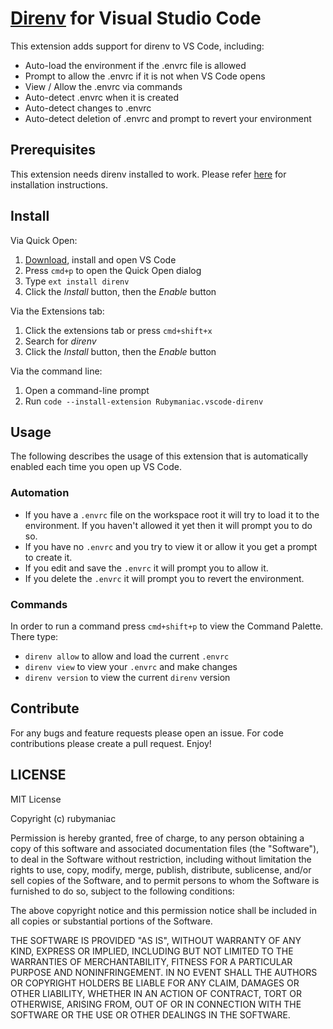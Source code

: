 # [Direnv](https://github.com/direnv/direnv) for Visual Studio Code

This extension adds support for direnv to VS Code, including:

* Auto-load the environment if the .envrc file is allowed
* Prompt to allow the .envrc if it is not when VS Code opens
* View / Allow the .envrc via commands
* Auto-detect .envrc when it is created
* Auto-detect changes to .envrc
* Auto-detect deletion of .envrc and prompt to revert your environment

## Prerequisites

This extension needs direnv installed to work. Please refer [here](https://github.com/direnv/direnv#install) for installation instructions.

## Install

Via Quick Open:

1. [Download](https://code.visualstudio.com/download), install and open VS Code 
2. Press `cmd+p` to open the Quick Open dialog
3. Type `ext install direnv`
4. Click the *Install* button, then the *Enable* button

Via the Extensions tab:

1. Click the extensions tab or press `cmd+shift+x`
2. Search for *direnv*
3. Click the *Install* button, then the *Enable* button

Via the command line:

1. Open a command-line prompt
2. Run `code --install-extension Rubymaniac.vscode-direnv`

## Usage

The following describes the usage of this extension that is automatically enabled each time you open up VS Code.

### Automation

* If you have a `.envrc` file on the workspace root it will try to load it to the environment. If you haven't allowed it yet then it will prompt you to do so.
* If you have no `.envrc` and you try to view it or allow it you get a prompt to create it.
* If you edit and save the `.envrc` it will prompt you to allow it.
* If you delete the `.envrc` it will prompt you to revert the environment.

### Commands

In order to run a command press `cmd+shift+p` to view the Command Palette. There type:

* `direnv allow` to allow and load the current `.envrc`
* `direnv view` to view your `.envrc` and make changes
* `direnv version` to view the current `direnv` version

## Contribute

For any bugs and feature requests please open an issue. For code contributions please create a pull request. Enjoy!  

## LICENSE

MIT License

Copyright (c) rubymaniac

Permission is hereby granted, free of charge, to any person obtaining a copy
of this software and associated documentation files (the "Software"), to deal
in the Software without restriction, including without limitation the rights
to use, copy, modify, merge, publish, distribute, sublicense, and/or sell
copies of the Software, and to permit persons to whom the Software is
furnished to do so, subject to the following conditions:

The above copyright notice and this permission notice shall be included in all
copies or substantial portions of the Software.

THE SOFTWARE IS PROVIDED "AS IS", WITHOUT WARRANTY OF ANY KIND, EXPRESS OR
IMPLIED, INCLUDING BUT NOT LIMITED TO THE WARRANTIES OF MERCHANTABILITY,
FITNESS FOR A PARTICULAR PURPOSE AND NONINFRINGEMENT. IN NO EVENT SHALL THE
AUTHORS OR COPYRIGHT HOLDERS BE LIABLE FOR ANY CLAIM, DAMAGES OR OTHER
LIABILITY, WHETHER IN AN ACTION OF CONTRACT, TORT OR OTHERWISE, ARISING FROM,
OUT OF OR IN CONNECTION WITH THE SOFTWARE OR THE USE OR OTHER DEALINGS IN THE
SOFTWARE.